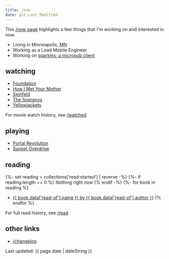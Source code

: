 ```yaml
---
title: /now
date: git Last Modified
---
```


This <a href="https://nownownow.com">/now page</a> highlights a few things that I'm working on and interested in now.

- Living in <span class="p-locality">Minneapolis</span>, <abbr class="p-region" title="Minnesota">MN</abbr>
- Working as a Lead Mobile Engineer
- Working on [sparkles: a micropub client](https://sparkles.sploot.com)

## watching
- [Foundation](https://thetvdb.com/series/foundation-2021)
- [How I Met Your Mother](https://thetvdb.com/series/how-i-met-your-mother)
- [Seinfeld](https://thetvdb.com/series/seinfeld)
- [The Sopranos](https://thetvdb.com/series/the-sopranos)
- [Yellowjackets](https://thetvdb.com/series/yellowjackets)

For movie watch history, see [/watched](/watched)

## playing
- [Portal Revolution](https://www.portalrevolution.com/)
- [Sunset Overdrive](https://en.wikipedia.org/wiki/Sunset_Overdrive)

## reading
{%- set reading = collections['read:started'] | reverse -%}
{%- if reading.length == 0 %}
Nothing right now
{% endif -%}
{%- for book in reading %}
- <a href="{{ book.url }}">{{ book.data['read-of'].name }} by {{ book.data['read-of'].author }}</a>
{% endfor %}

For full read history, see [/read](/read)

## other links

- [/changelog](/changelog)

<p class="text-center">Last updated: <time class="dt-published" datetime="{{ page.date | dateISO }}">{{ page.date | dateString }}</time></p>
